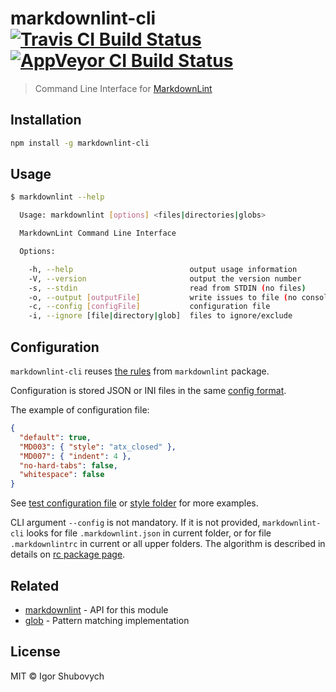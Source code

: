 # markdownlint-cli [![Travis CI Build Status][travis-badge]][travis-url] [![AppVeyor CI Build Status][appveyor-badge]][appveyor-url]

> Command Line Interface for [MarkdownLint][markdownlint]

## Installation

```bash
npm install -g markdownlint-cli
```

## Usage

```bash
$ markdownlint --help

  Usage: markdownlint [options] <files|directories|globs>

  MarkdownLint Command Line Interface

  Options:

    -h, --help                          output usage information
    -V, --version                       output the version number
    -s, --stdin                         read from STDIN (no files)
    -o, --output [outputFile]           write issues to file (no console)
    -c, --config [configFile]           configuration file
    -i, --ignore [file|directory|glob]  files to ignore/exclude
```

## Configuration

`markdownlint-cli` reuses [the rules][rules] from `markdownlint` package.

Configuration is stored JSON or INI files in the same [config format][config].

The example of configuration file:

```json
{
  "default": true,
  "MD003": { "style": "atx_closed" },
  "MD007": { "indent": 4 },
  "no-hard-tabs": false,
  "whitespace": false
}
```

See [test configuration file][test-config] or [style folder][style-folder] for more examples.

CLI argument `--config` is not mandatory. If it is not provided, `markdownlint-cli` looks for file `.markdownlint.json` in current folder, or for file `.markdownlintrc` in current or all upper folders. The algorithm is described in details on [rc package page][rc-standards].

## Related

- [markdownlint][markdownlint] - API for this module
- [glob][glob] - Pattern matching implementation

## License

MIT © Igor Shubovych

[travis-badge]: https://img.shields.io/travis/igorshubovych/markdownlint-cli/master.svg?label=linux
[travis-url]: https://travis-ci.org/igorshubovych/markdownlint-cli

[appveyor-badge]: https://img.shields.io/appveyor/ci/igorshubovych/markdownlint-cli/master.svg?label=windows
[appveyor-url]: https://ci.appveyor.com/project/igorshubovych/markdownlint-cli

[markdownlint]: https://github.com/DavidAnson/markdownlint
[rules]: https://github.com/DavidAnson/markdownlint/blob/master/doc/Rules.md
[config]: https://github.com/DavidAnson/markdownlint#optionsconfig
[style-folder]: https://github.com/DavidAnson/markdownlint/tree/master/style
[test-config]: https://github.com/igorshubovych/markdownlint-cli/blob/master/test/test-config.json
[rc-standards]: https://www.npmjs.com/package/rc#standards
[glob]: https://github.com/isaacs/node-glob
